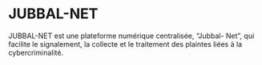 
# JUBBAL-NET
JUBBAL-NET est une plateforme numérique centralisée, “Jubbal- Net”, qui facilite le signalement, la collecte et le traitement des plaintes liées à la cybercriminalité.



